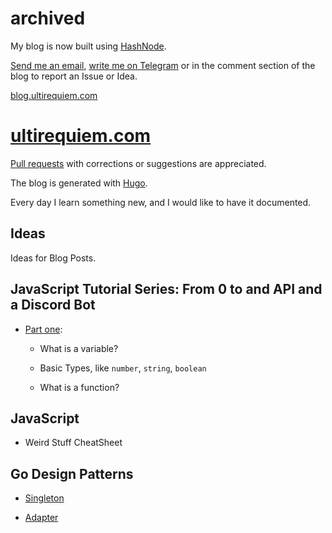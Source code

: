 # archived

My blog is now built using [HashNode](https://hashnode.com).

[Send me an email](mailto:eliaz.bobadilladev@gmail.com),
[write me on Telegram](https://t.me/UltiRequiem) or in the comment section of
the blog to report an Issue or Idea.

[blog.ultirequiem.com](https://blog.ultirequiem.com)

# [ultirequiem.com](https://ultirequiem.com)

[Pull requests](https://github.com/UltiRequiem/articles) with corrections or
suggestions are appreciated.

The blog is generated with [Hugo](https://gohugo.io).

Every day I learn something new, and I would like to have it documented.

## Ideas

Ideas for Blog Posts.

## JavaScript Tutorial Series: From 0 to and API and a Discord Bot

- [Part one](./post/js-tutorials-01.md):

  - What is a variable?

  - Basic Types, like `number`, `string`, `boolean`

  - What is a function?

## JavaScript

- Weird Stuff CheatSheet

## Go Design Patterns

- [Singleton](./code/go/singleton/main.go)

- [Adapter](./code/go/adapter/main.go)
